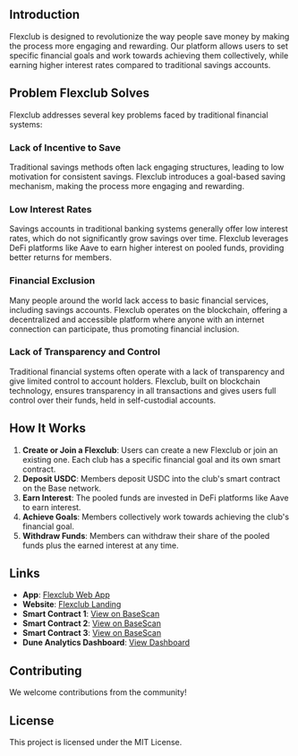 ## Introduction

Flexclub is designed to revolutionize the way people save money by making the process more engaging and rewarding. Our platform allows users to set specific financial goals and work towards achieving them collectively, while earning higher interest rates compared to traditional savings accounts.

## Problem Flexclub Solves

Flexclub addresses several key problems faced by traditional financial systems:

### Lack of Incentive to Save

Traditional savings methods often lack engaging structures, leading to low motivation for consistent savings. Flexclub introduces a goal-based saving mechanism, making the process more engaging and rewarding.

### Low Interest Rates

Savings accounts in traditional banking systems generally offer low interest rates, which do not significantly grow savings over time. Flexclub leverages DeFi platforms like Aave to earn higher interest on pooled funds, providing better returns for members.

### Financial Exclusion

Many people around the world lack access to basic financial services, including savings accounts. Flexclub operates on the blockchain, offering a decentralized and accessible platform where anyone with an internet connection can participate, thus promoting financial inclusion.

### Lack of Transparency and Control

Traditional financial systems often operate with a lack of transparency and give limited control to account holders. Flexclub, built on blockchain technology, ensures transparency in all transactions and gives users full control over their funds, held in self-custodial accounts.

## How It Works

1. **Create or Join a Flexclub**: Users can create a new Flexclub or join an existing one. Each club has a specific financial goal and its own smart contract.
2. **Deposit USDC**: Members deposit USDC into the club's smart contract on the Base network.
3. **Earn Interest**: The pooled funds are invested in DeFi platforms like Aave to earn interest.
4. **Achieve Goals**: Members collectively work towards achieving the club's financial goal.
5. **Withdraw Funds**: Members can withdraw their share of the pooled funds plus the earned interest at any time.

## Links

- **App**: [Flexclub Web App](https://app.flexclub.xyz/)
- **Website**: [Flexclub Landing](https://flexclub.xyz/)
- **Smart Contract 1**: [View on BaseScan](https://basescan.org/address/0x63be961f1a2985a4596a39db6dccfebee0feae88)
- **Smart Contract 2**: [View on BaseScan](https://basescan.org/address/0xcE51BE974FBE7e642072cAdb87F3F63b80cD7c8E)
- **Smart Contract 3**: [View on BaseScan](https://basescan.org/address/0x86b03BF27Bc858c77725Dd0EbeB36653C6e6d31f)
- **Dune Analytics Dashboard**: [View Dashboard](https://dune.com/ashrafstakala/flexclub)

## Contributing

We welcome contributions from the community!

## License

This project is licensed under the MIT License.
